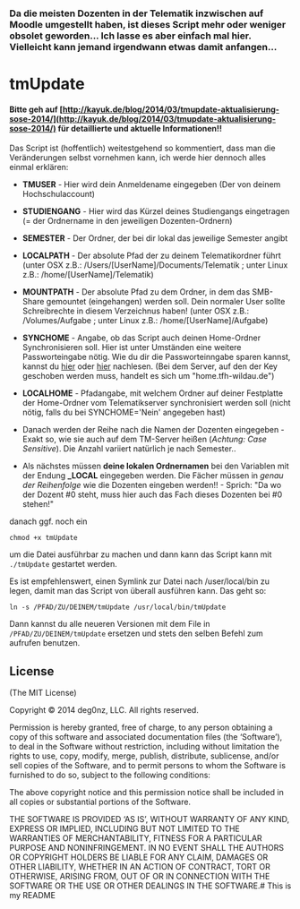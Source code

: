 ### Da die meisten Dozenten in der Telematik inzwischen auf Moodle umgestellt haben, ist dieses Script mehr oder weniger obsolet geworden... Ich lasse es aber einfach mal hier. Vielleicht kann jemand irgendwann etwas damit anfangen...

# tmUpdate

#### Bitte geh auf [http://kayuk.de/blog/2014/03/tmupdate-aktualisierung-sose-2014/](http://kayuk.de/blog/2014/03/tmupdate-aktualisierung-sose-2014/) für detaillierte und aktuelle Informationen!!

Das Script ist (hoffentlich) weitestgehend so kommentiert, dass man die Veränderungen selbst vornehmen kann, ich werde hier dennoch alles einmal erklären:

* **TMUSER** - Hier wird dein Anmeldename eingegeben (Der von deinem Hochschulaccount)


* **STUDIENGANG** - Hier wird das Kürzel deines Studiengangs eingetragen (= der Ordnername in den jeweiligen Dozenten-Ordnern)


* **SEMESTER** - Der Ordner, der bei dir lokal das jeweilige Semester angibt


* **LOCALPATH** -  Der absolute Pfad der zu deinem Telematikordner führt (unter OSX z.B.: /Users/[UserName]/Documents/Telematik ; unter Linux z.B.: /home/[UserName]/Telematik)

* **MOUNTPATH** - Der absolute Pfad zu dem Ordner, in dem das SMB-Share gemountet (eingehangen) werden soll. Dein normaler User sollte Schreibrechte in diesem Verzeichnus haben! (unter OSX z.B.: /Volumes/Aufgabe ; unter Linux z.B.: /home/[UserName]/Aufgabe)

* **SYNCHOME** - Angabe, ob das Script auch deinen Home-Ordner Synchronisieren soll. Hier ist unter Umständen eine weitere Passworteingabe nötig. Wie du dir die Passworteinngabe sparen kannst, kannst du [hier](http://serverfault.com/questions/241588/how-to-automate-ssh-login-with-password) oder [hier](http://kayuk.de/blog/2014/01/script-zum-abgleich-lokaler-daten-mit-telematikserver-der-th-wildau/) nachlesen. (Bei dem Server, auf den der Key geschoben werden muss, handelt es sich um "home.tfh-wildau.de")

* **LOCALHOME** - Pfadangabe, mit welchem Ordner auf deiner Festplatte der Home-Ordner vom Telematikserver synchronisiert werden soll (nicht nötig, falls du bei SYNCHOME='Nein' angegeben hast)


* Danach werden der Reihe nach die Namen der Dozenten eingegeben - Exakt so, wie sie auch auf dem TM-Server heißen (*Achtung: Case Sensitive*). Die Anzahl variiert natürlich je nach Semester..


* Als nächstes müssen **deine lokalen Ordnernamen** bei den Variablen mit der Endung **_LOCAL** eingegeben werden. Die Fächer müssen in *genau der Reihenfolge* wie die Dozenten eingeben werden!! - Sprich: "Da wo der Dozent #0 steht, muss hier auch das Fach dieses Dozenten bei #0 stehen!"

danach ggf. noch ein

	chmod +x tmUpdate
um die Datei ausführbar zu machen und dann kann das Script kann mit `./tmUpdate` gestartet werden.

Es ist empfehlenswert, einen Symlink zur Datei nach /user/local/bin zu legen, damit man das Script von überall ausführen kann.
Das geht so:

	ln -s /PFAD/ZU/DEINEM/tmUpdate /usr/local/bin/tmUpdate
Dann kannst du alle neueren Versionen mit dem File in `/PFAD/ZU/DEINEM/tmUpdate` ersetzen und stets den selben Befehl zum aufrufen benutzen.

## License

(The MIT License)

Copyright © 2014 deg0nz, LLC. All rights reserved.

Permission is hereby granted, free of charge, to any person obtaining a copy of this software and associated documentation files (the ‘Software’), to deal in the Software without restriction, including without limitation the rights to use, copy, modify, merge, publish, distribute, sublicense, and/or sell copies of the Software, and to permit persons to whom the Software is furnished to do so, subject to the following conditions:

The above copyright notice and this permission notice shall be included in all copies or substantial portions of the Software.

THE SOFTWARE IS PROVIDED ‘AS IS’, WITHOUT WARRANTY OF ANY KIND, EXPRESS OR IMPLIED, INCLUDING BUT NOT LIMITED TO THE WARRANTIES OF MERCHANTABILITY, FITNESS FOR A PARTICULAR PURPOSE AND NONINFRINGEMENT. IN NO EVENT SHALL THE AUTHORS OR COPYRIGHT HOLDERS BE LIABLE FOR ANY CLAIM, DAMAGES OR OTHER LIABILITY, WHETHER IN AN ACTION OF CONTRACT, TORT OR OTHERWISE, ARISING FROM, OUT OF OR IN CONNECTION WITH THE SOFTWARE OR THE USE OR OTHER DEALINGS IN THE SOFTWARE.# This is my README

